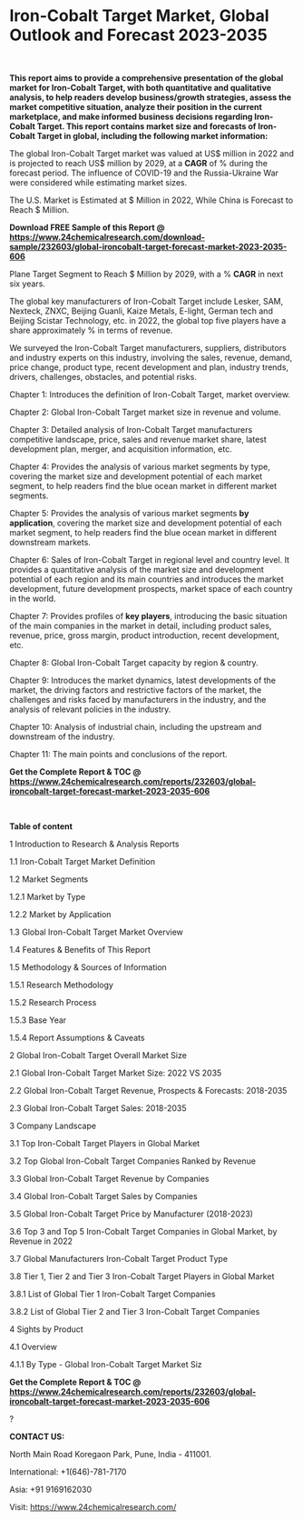 <h1>Iron-Cobalt Target Market, Global Outlook and Forecast 2023-2035</h1><br/><p><strong>This report aims to provide a comprehensive presentation of the global market for Iron-Cobalt Target, with both quantitative and qualitative analysis, to help readers develop business/growth strategies, assess the market competitive situation, analyze their position in the current marketplace, and make informed business decisions regarding Iron-Cobalt Target. This report contains market size and forecasts of Iron-Cobalt Target in global, including the following market information:</strong></p>
 
 
 
 <p>The global Iron-Cobalt Target market was valued at US$ million in 2022 and is projected to reach US$ million by 2029, at a <strong>CAGR</strong> of % during the forecast period. The influence of COVID-19 and the Russia-Ukraine War were considered while estimating market sizes.</p>
 
 
 
 <p>The U.S. Market is Estimated at $ Million in 2022, While China is Forecast to Reach $ Million.</p>
 
 
 
 <div><b>Download FREE Sample of this Report @ <a href="https://www.24chemicalresearch.com/download-sample/232603/global-ironcobalt-target-forecast-market-2023-2035-606">https://www.24chemicalresearch.com/download-sample/232603/global-ironcobalt-target-forecast-market-2023-2035-606</a></b></div>
 
 
 
 <p>Plane Target Segment to Reach $ Million by 2029, with a % <strong>CAGR</strong> in next six years.</p>
 
 
 
 <p>The global key manufacturers of Iron-Cobalt Target include Lesker, SAM, Nexteck, ZNXC, Beijing Guanli, Kaize Metals, E-light, German tech and Beijing Scistar Technology, etc. in 2022, the global top five players have a share approximately % in terms of revenue.</p>
 
 
 
 <p>We surveyed the Iron-Cobalt Target manufacturers, suppliers, distributors and industry experts on this industry, involving the sales, revenue, demand, price change, product type, recent development and plan, industry trends, drivers, challenges, obstacles, and potential risks.</p>
 
 
 
 <p>Chapter 1: Introduces the definition of Iron-Cobalt Target, market overview.</p>
 
 
 
 <p>Chapter 2: Global Iron-Cobalt Target market size in revenue and volume.</p>
 
 
 
 <p>Chapter 3: Detailed analysis of Iron-Cobalt Target manufacturers competitive landscape, price, sales and revenue market share, latest development plan, merger, and acquisition information, etc.</p>
 
 
 
 <p>Chapter 4: Provides the analysis of various market segments by type, covering the market size and development potential of each market segment, to help readers find the blue ocean market in different market segments.</p>
 
 
 
 <p>Chapter 5: Provides the analysis of various market segments <strong>by application</strong>, covering the market size and development potential of each market segment, to help readers find the blue ocean market in different downstream markets.</p>
 
 
 
 <p>Chapter 6: Sales of Iron-Cobalt Target in regional level and country level. It provides a quantitative analysis of the market size and development potential of each region and its main countries and introduces the market development, future development prospects, market space of each country in the world.</p>
 
 
 
 <p>Chapter 7: Provides profiles of <strong>key players</strong>, introducing the basic situation of the main companies in the market in detail, including product sales, revenue, price, gross margin, product introduction, recent development, etc.</p>
 
 
 
 <p>Chapter 8: Global Iron-Cobalt Target capacity by region & country.</p>
 
 
 
 <p>Chapter 9: Introduces the market dynamics, latest developments of the market, the driving factors and restrictive factors of the market, the challenges and risks faced by manufacturers in the industry, and the analysis of relevant policies in the industry.</p>
 
 
 
 <p>Chapter 10: Analysis of industrial chain, including the upstream and downstream of the industry.</p>
 
 
 
 <p>Chapter 11: The main points and conclusions of the report.</p>
 
 
 
 <div><b>Get the Complete Report & TOC @ <a href="https://www.24chemicalresearch.com/reports/232603/global-ironcobalt-target-forecast-market-2023-2035-606">https://www.24chemicalresearch.com/reports/232603/global-ironcobalt-target-forecast-market-2023-2035-606</a></b></div>
 
 
 
 <p><br />
 
 <b>Table of content</b></p>
 
 
 
 <p>1 Introduction to Research & Analysis Reports<br />
 
 1.1 Iron-Cobalt Target Market Definition<br />
 
 1.2 Market Segments<br />
 
 1.2.1 Market by Type<br />
 
 1.2.2 Market by Application<br />
 
 1.3 Global Iron-Cobalt Target Market Overview<br />
 
 1.4 Features & Benefits of This Report<br />
 
 1.5 Methodology & Sources of Information<br />
 
 1.5.1 Research Methodology<br />
 
 1.5.2 Research Process<br />
 
 1.5.3 Base Year<br />
 
 1.5.4 Report Assumptions & Caveats<br />
 
 2 Global Iron-Cobalt Target Overall Market Size<br />
 
 2.1 Global Iron-Cobalt Target Market Size: 2022 VS 2035<br />
 
 2.2 Global Iron-Cobalt Target Revenue, Prospects & Forecasts: 2018-2035<br />
 
 2.3 Global Iron-Cobalt Target Sales: 2018-2035<br />
 
 3 Company Landscape<br />
 
 3.1 Top Iron-Cobalt Target Players in Global Market<br />
 
 3.2 Top Global Iron-Cobalt Target Companies Ranked by Revenue<br />
 
 3.3 Global Iron-Cobalt Target Revenue by Companies<br />
 
 3.4 Global Iron-Cobalt Target Sales by Companies<br />
 
 3.5 Global Iron-Cobalt Target Price by Manufacturer (2018-2023)<br />
 
 3.6 Top 3 and Top 5 Iron-Cobalt Target Companies in Global Market, by Revenue in 2022<br />
 
 3.7 Global Manufacturers Iron-Cobalt Target Product Type<br />
 
 3.8 Tier 1, Tier 2 and Tier 3 Iron-Cobalt Target Players in Global Market<br />
 
 3.8.1 List of Global Tier 1 Iron-Cobalt Target Companies<br />
 
 3.8.2 List of Global Tier 2 and Tier 3 Iron-Cobalt Target Companies<br />
 
 4 Sights by Product<br />
 
 4.1 Overview<br />
 
 4.1.1 By Type - Global Iron-Cobalt Target Market Siz</p>
 
 
 
 <div><b>Get the Complete Report & TOC @ <a href="https://www.24chemicalresearch.com/reports/232603/global-ironcobalt-target-forecast-market-2023-2035-606">https://www.24chemicalresearch.com/reports/232603/global-ironcobalt-target-forecast-market-2023-2035-606</a></b></div>
 
 
 
 <p>? </p>
 
 
 
 <p><b>CONTACT US:</b><br />
 
 North Main Road Koregaon Park, Pune, India - 411001.<br />
 
 International: +1(646)-781-7170<br />
 
 Asia: +91 9169162030<br />
 
 Visit: <a href="https://www.24chemicalresearch.com/">https://www.24chemicalresearch.com/</a></p>